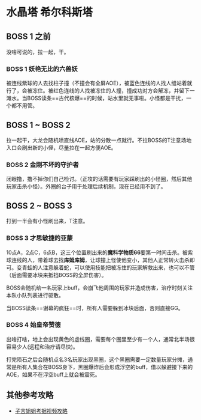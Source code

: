 # 水晶塔 希尔科斯塔

## BOSS 1 之前

没啥可说的，拉一起，干。

### BOSS 1 妖艳无比的六兽妖

被连线紫球的人去找柱子撞（不撞会有全屏AOE），被蓝色连线的人找人缝站着就行了，会被冻住。被红色连线的人找被冻住的人撞，撞成功对方会解冻，并留下一滩水。当BOSS读条==古代核爆==的时候，站水里就无事啦。小怪都是干扰，一个都不用管。

## BOSS 1 ~ BOSS 2

拉一起干，大龙会随机喷直线AOE，站的分散一点就行。不拉BOSS的<Role name="tank" />T注意场地入口会刷出新的小怪，尽量拉在一起方便AOE。

### BOSS 2 金刚不坏的守护者

闭眼撸，撸不掉你们自己检讨。（正攻的话需要有玩家踩刷出的小怪圈，然后其他玩家击杀小怪）。外圈的台子用于处理后续机制，现在已经用不到了。

## BOSS 2 ~ BOSS 3

打到一半会有小怪刷出来，<Role name="tank" />T注意。

### BOSS 3 才思敏捷的亚蒙

10点A，2点C，6点B，这三个位置刷出来的**魔科学物质66**要<Role name="dps" />第一时间击杀。被紫球连线的人，带着球去找**库姆库姆**，让球撞上怪使他变小，<Role name="dps" />其他人正常转火击杀即可。变青蛙的人注意躲着蛇，可以使用技能把被冻住的玩家解救出来，也可以不管（后面需要冰块来抵挡BOSS的全屏伤害）。

BOSS会随机给一名玩家上<Status :id="509" name="魔炸弹" dispel/>buff，会崩飞他周围的玩家并造成伤害，<Role name="healer" />治疗时刻关注本队小队列表进行驱散。

当BOSS读条==谢幕的疯狂==时，<Role name="tank" /><Role name="healer" /><Role name="dps" />所有人需要躲到冰块后面，否则直接GG。

### BOSS 4 始皇帝赞德

出啥打啥，地上会出现黄色的虚线圈，需要每个圈里至少有一个人，通常北半场很容易少人(远程和治疗请尽快)。

打完陨石之后会随机点名3名玩家出现黑圈，这个黑圈需要一定数量玩家分摊，通常是所有人集合在BOSS身下，黑圈爆炸后会形成浮空的buff，借以躲避接下来的AOE，如果不在浮空buff上就会被震死。

## 其他参考攻略

* [子言姐姐考据视频攻略](https://www.bilibili.com/video/av17434279)